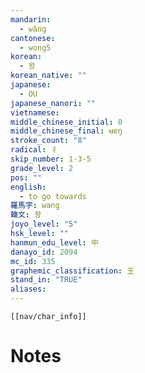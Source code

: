 ```yaml
---
mandarin:
  - wǎng
cantonese:
  - wong5
korean:
  - 왕
korean_native: ""
japanese:
  - OU
japanese_nanori: ""
vietnamese:
middle_chinese_initial: 0
middle_chinese_final: ʉɐŋ
stroke_count: "8"
radical: 彳
skip_number: 1-3-5
grade_level: 2
pos: ""
english:
  - to go towards
羅馬字: wang
韓文: 왕
joyo_level: "5"
hsk_level: ""
hanmun_edu_level: 中
danayo_id: 2094
mc_id: 335
graphemic_classification: 王
stand_in: "TRUE"
aliases:
---
```

```meta-bind-embed
[[nav/char_info]]
```

# Notes
